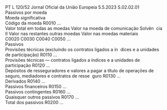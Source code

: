 PT  L 120/52 Jornal Oficial da União Europeia 5.5.2023
 S.02.02.01  
Passivos por moeda  
Moeda significativa  
Código da moeda  R0010  …  
Valor total em todas 
as moedas  Valor na moeda de 
comunicação Solvên ­
cia II  Valor nas restantes 
outras moedas  Valor nas moedas materiais  
C0020  C0030  C0040  C0050  …  
Passivos  
Provisões técnicas (excluindo os contratos ligados a ín ­
dices e a unidades de participação)  R0110  …  
Provisões técnicas — contratos ligados a índices e a 
unidades de participação  R0120  …  
Depósitos de resseguradores e valores a pagar a título de 
operações de seguro, mediadores e contratos de resse ­
guro  R0130  …  
Derivados  R0140  …  
Passivos financeiros  R0150  …  
Passivos contingentes  R0160  …  
Quaisquer outros passivos  R0170  …  
Total dos passivos  R0200  …
